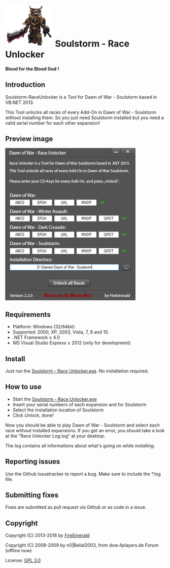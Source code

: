 ﻿# ![logo](img/chaos.png) Soulstorm - Race Unlocker
#### Blood for the Blood God !

## Introduction

Soulstorm-RaceUnlocker is a *Tool* for Dawn of War - Soulstorm based in VB.NET 2013.

This Tool unlocks all races of every Add-On in Dawn of War - Soulstorm without installing them.
So you just need Soulstorm installed but you need a valid serial number for each other expansion!

## Preview image

![preview](img/preview.png)


## Requirements

+ Platform: Windows (32/64bit)
+ Supported: 2000, XP, 2003, Vista, 7, 8 and 10.
+ .NET Framework ≥ 4.0
+ MS Visual Studio Express ≥ 2012 (only for development)


## Install

Just run the [Soulstorm - Race Unlocker.exe](https://github.com/FireEmerald/Soulstorm-RaceUnlocker/raw/master/pre-compiled/Soulstorm%20-%20Race%20Unlocker.exe). No installation required.


## How to use

- Start the [Soulstorm - Race Unlocker.exe](https://github.com/FireEmerald/Soulstorm-RaceUnlocker/raw/master/pre-compiled/Soulstorm%20-%20Race%20Unlocker.exe)
- Insert your serial numbers of each expansion and for Soulstorm
- Select the installation location of Soulstorm
- Click *Unlock*, done!

Now you should be able to play Dawn of War - Soulstorm and select each race without installed expansions.
If you get an error, you should take a look at the "Race Unlocker Log.log" at your desktop.

The log contains all informations about what's going on while *installing*.


## Reporting issues

Use the Github Issuetracker to report a bug. Make sure to include the *.log file.


## Submitting fixes

Fixes are submitted as pull request via Github or as code in a issue.


## Copyright

Copyright (C) 2013-2018 by [FireEmerald](https://github.com/FireEmerald)

Copyright (C) 2008-2009 by n0|Belial2003, from dow.4players.de Forum (offline now)

License: [GPL 3.0](LICENSE)
